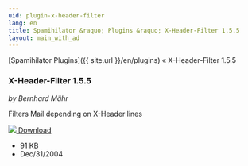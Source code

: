 ```yaml
---
uid: plugin-x-header-filter
lang: en
title: Spamihilator &raquo; Plugins &raquo; X-Header-Filter 1.5.5
layout: main_with_ad
---
```


[Spamihilator Plugins]({{ site.url }}/en/plugins) &laquo; X-Header-Filter 1.5.5

### X-Header-Filter 1.5.5

_by Bernhard Mähr_

Filters Mail depending on X-Header lines

<div class="downloadsection">
<a href="http://www.spamihilator.com/updates/plugins/maehr/XHeaderFilter_1_5_5.exe" class="radius button left" id="download-button"><img src="{{site.url}}/images/download-arrow.png"> Download</a>
<ul id="download-notes">
<li>91 KB</li>
<li>Dec/31/2004</li>
</ul>
</div>


